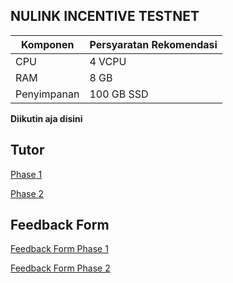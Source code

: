 ## NULINK INCENTIVE TESTNET

|  Komponen |  Persyaratan Rekomendasi |
| ------------ | ------------ |
| CPU  | 4 VCPU  |
| RAM | 8 GB  |
| Penyimpanan  | 100 GB SSD |



**Diikutin aja disini**

## Tutor

[Phase 1](https://github.com/muhamad-ramadhani/nulink/blob/main/Nulink-Testnet-Tutorial.md)

[Phase 2](https://github.com/muhamad-ramadhani/nulink/blob/main/phase2.md)



## Feedback Form

[Feedback Form Phase 1](https://docs.google.com/forms/d/e/1FAIpQLSep0rgPRcMd2kUhz53GYmBoktu-u-8npU2DakmzGpmpCmYZPw/viewform)

[Feedback Form Phase 2](https://forms.gle/54NWLN6485YDTTxD6)

